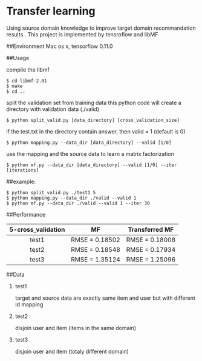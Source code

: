 Transfer learning
====
Using source domain knowledge to improve target domain recommandation results
. This project is implemented by tensroflow and libMF

##Environment
Mac os x, tensorflow 0.11.0

##Usage

compile the libmf 
```
$ cd libmf-2.01
$ make
$ cd ..
```

split the validation set from training data
this python code will create a directory with validation data (./valid)
```
$ python split_valid.py [data_directory] [cross_validation_size]
```

if the test.txt in the directory contain answer, then valid = 1 (default is 0)
```
$ python mapping.py --data_dir [data_directory] --valid [1/0]
```

use the mapping and the source data to learn a matrix factorization
```
$ python mf.py --data_dir [data_directory] --valid [1/0] --iter [iterations]
```

##example:

```
$ python split_valid.py ./test1 5 
$ python mapping.py --data_dir ./valid --valid 1
$ python mf.py --data_dir ./valid --valid 1 --iter 30
```

##Performance

| 5-cross_validation | MF | Transferred MF |
| :---: |:---:| :---:|
| test1 | RMSE = 0.18502 | RMSE = 0.18008 |
| test2 | RMSE = 0.18548 | RMSE = 0.17934 |
| test3 | RMSE = 1.35124 | RMSE = 1.25096 |

##Data

1. test1

   target and source data are exactly same item and user but with different id mapping

2. test2 

   disjoin user and item (items in the same domain)

3. test3 

   disjoin user and item (totaly different domain)



